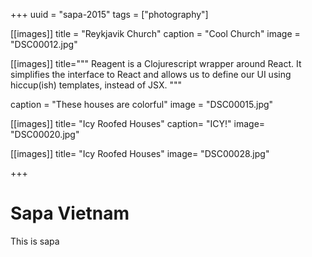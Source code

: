 +++
uuid = "sapa-2015"
tags = ["photography"]

[[images]]
title = "Reykjavik Church"
caption = "Cool Church"
image = "DSC00012.jpg"

[[images]]
title="""
      Reagent is a Clojurescript wrapper around React.
      It simplifies the interface to React and allows us
      to define our UI using hiccup(ish) templates, instead of JSX.
      """

caption = "These houses are colorful"
image = "DSC00015.jpg"

[[images]]
title= "Icy Roofed Houses"
caption= "ICY!"
image= "DSC00020.jpg"

[[images]]
title= "Icy Roofed Houses"
image= "DSC00028.jpg"

+++

# Sapa Vietnam
This is sapa